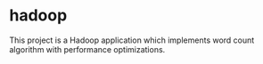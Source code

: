 # hadoop

This project is a Hadoop application which implements word count algorithm with performance optimizations.
